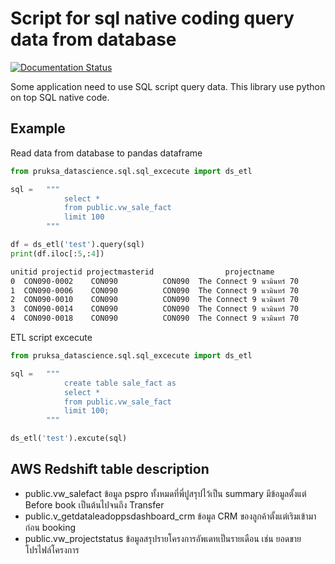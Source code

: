 Script for sql native coding query data from database
=========================================
[![Documentation Status](https://readthedocs.org/projects/lightgbm/badge/?version=latest)](https://lightgbm.readthedocs.io/)

Some application need to use SQL script query data. This library use python on top SQL native code.

Example
-----------------------------
Read data from database to pandas dataframe
```python
from pruksa_datascience.sql.sql_excecute import ds_etl

sql =   """   
            select * 
            from public.vw_sale_fact 
            limit 100
        """

df = ds_etl('test').query(sql)
print(df.iloc[:5,:4])
```

```sh
unitid projectid projectmasterid                projectname
0  CON090-0002    CON090          CON090  The Connect 9 นวมินทร์ 70
1  CON090-0006    CON090          CON090  The Connect 9 นวมินทร์ 70
2  CON090-0010    CON090          CON090  The Connect 9 นวมินทร์ 70
3  CON090-0014    CON090          CON090  The Connect 9 นวมินทร์ 70
4  CON090-0018    CON090          CON090  The Connect 9 นวมินทร์ 70
```

ETL script excecute 

```python
from pruksa_datascience.sql.sql_excecute import ds_etl

sql =   """ 
            create table sale_fact as
            select * 
            from public.vw_sale_fact 
            limit 100;
        """

ds_etl('test').excute(sql)

```
AWS Redshift table description
-----------------------------
- public.vw_salefact ข้อมูล pspro ทั้งหมดที่พี่ปูสรุปไว้เป็น summary มีข้อมูลตั้งแต่  Before book เป็นต้นไปจนถึง Transfer
- public.v_getdataleadoppsdashboard_crm ข้อมูล CRM ของลูกค้าตั้งแต่เริมเข้ามาก่อน booking
- public.vw_projectstatus ข้อมูลสรุปรายโครงการอัพเดทเป็นรายเดือน เช่น ยอดขาย โปรไฟล์โครงการ




